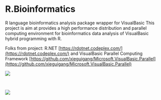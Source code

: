 # R.Bioinformatics
R language bioinformatics analysis package wrapper for VisualBasic
This project is aim at provides a high performance distribution and parallel computing environment for bioinformatics data analysis of VisualBasic hybrid programming with R.


Folks from project:
R.NET   [https://rdotnet.codeplex.com/](https://rdotnet.codeplex.com/)
and 
VisualBasic Parallel Computing Framework
[https://github.com/xieguigang/Microsoft.VisualBasic.Parallel](https://github.com/xieguigang/Microsoft.VisualBasic.Parallel)

<p>

![](https://raw.githubusercontent.com/SMRUCC/R.Bioinformatics/master/Bioconductor/bioconductor_logo_rgb.jpg)

<br />

![](https://github.com/SMRUCC/R.Bioinformatics/blob/master/Bioconductor/screenshot.png?raw=true)

</p>
